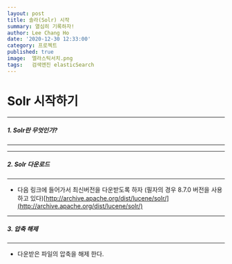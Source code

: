 ```yaml
---
layout: post
title: 솔라(Solr) 시작
summary: 열심히 기록하자!
author: Lee Chang Ho
date: '2020-12-30 12:33:00'
category: 프로젝트
published: true
image:  엘라스틱서치.png
tags:   검색엔진 elasticSearch
---
```

# Solr 시작하기  

---
##### 1. Solr란 무엇인가?  
---


---
#####  2. Solr 다운로드
---
+ 다음 링크에 들어가서 최신버전을 다운받도록 하자 (필자의 경우  8.7.0 버전을 사용하고 있다)[http://archive.apache.org/dist/lucene/solr/](http://archive.apache.org/dist/lucene/solr/)   

---
##### 3. 압축 해제  
---

 - 다운받은 파일의 압축을 해제 한다. 

<!--stackedit_data:
eyJoaXN0b3J5IjpbLTIwNTI4OTYxODEsLTk5MjA5MTg1MV19
-->